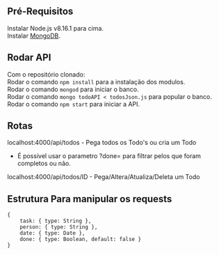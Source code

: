 ## Pré-Requisitos

Instalar Node.js v8.16.1 para cima.  
Instalar [MongoDB](https://docs.mongodb.com/manual/administration/install-community/).

## Rodar API

Com o repositório clonado:  
Rodar o comando `npm install` para a instalação dos modulos.  
Rodar o comando `mongod` para iniciar o banco.  
Rodar o comando `mongo todoAPI < todosJson.js` para popular o banco.  
Rodar o comando `npm start` para iniciar a API.  

## Rotas

localhost:4000/api/todos - Pega todos os Todo's ou cria um Todo  
* É possível usar o parametro ?done= para filtrar pelos que foram completos ou não.  

localhost:4000/api/todos/ID - Pega/Altera/Atualiza/Deleta um Todo  

## Estrutura Para manipular os requests
```
{
	task: { type: String },
	person: { type: String },
	date: { type: Date },
	done: { type: Boolean, default: false }
}
```